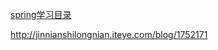[spring学习目录](http://jinnianshilongnian.iteye.com/blog/pdf)

http://jinnianshilongnian.iteye.com/blog/1752171
